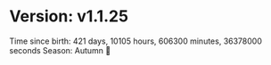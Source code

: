 # Version: v1.1.25
Time since birth: 421 days, 10105 hours, 606300 minutes, 36378000 seconds
Season: Autumn 🍁
